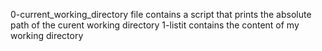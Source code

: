 0-current_working_directory file contains a script that prints the absolute path of the curent working directory
1-listit contains the content of my working directory
